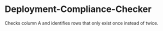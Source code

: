 # Deployment-Compliance-Checker
Checks column A and identifies rows that only exist once instead of twice. 
